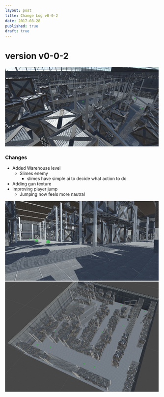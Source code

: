 ```yaml
---
layout: post
title: Change Log v0-0-2
date: 2017-08-28
published: true
draft: true
---
```


# version v0-0-2 

<img src="/assest/images/v0-0-3-warehouse-1.JPG" class="img-responsive" width="500"> 

### Changes

* Added Warehouse level
    * Slimes enemy
        * slimes have simple ai to decide what action to do
* Adding gun texture
* Improving player jump
    * Jumping now feels more nautral


<img src="/assest/images/v0-0-3-warehouse-2.JPG" class="img-responsive" width="500">
<img src="/assest/images/v0-0-3-warehouse-3.JPG" class="img-responsive" width="500"> 
